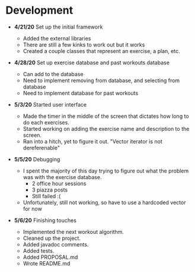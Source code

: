 # Development
- **4/21/20** Set up the initial framework
    - Added the external libraries
    - There are still a few kinks to work out but it works
    - Created a couple classes that represent an exercise, a plan, etc.
    
- **4/28/20** Set up exercise database and past workouts database
    - Can add to the database
    - Need to implement removing from database, and selecting from database
    - Need to implement database for past workouts
  
- **5/3/20** Started user interface
    - Made the timer in the middle of the screen that dictates how long to do each exercises.
    - Started working on adding the exercise name and description to the screen.
    - Ran into a hitch, yet to figure it out. "Vector iterator is not dereferenable"
    
- **5/5/20** Debugging
    - I spent the majority of this day trying to figure out what the problem was with the exercise database.
        - 2 office hour sessions
        - 3 piazza posts
        - Still failed :(
    - Unfortunately, still not working, so have to use a hardcoded vector for now
    
- **5/6/20** Finishing touches
    - Implemented the next workout algorithm.
    - Cleaned up the project.
    - Added javadoc comments.
    - Added tests.
    - Added PROPOSAL.md
    - Wrote README.md